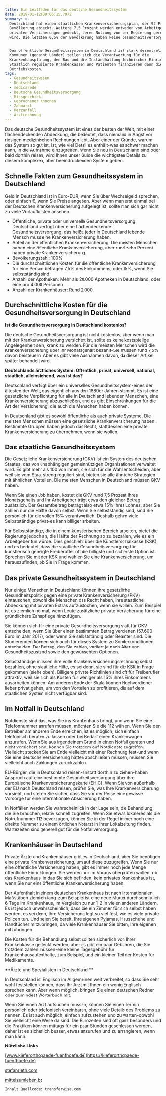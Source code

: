 ```yaml
---
title: Ein Leitfaden für das deutsche Gesundheitssystem
date: 2019-01-12T09:06:15.797Z
summary: >-
  Deutschland hat einen staatlichen Krankenversicherungsplan, der 92 Prozent der
  Bevölkerung abdeckt. Weitere 7,5 Prozent werden entweder von Arbeitgebern oder
  privaten Versicherungen gedeckt, deren Nutzung von der Regierung geregelt
  wird. Die letzten 0,5% der Bevölkerung haben keine Gesundheitsversorgung.


  Das öffentliche Gesundheitssystem in Deutschland ist stark dezentralisiert, 16
  Kommunen (genannt Länder) teilen sich die Verantwortung für die
  Krankenhausplanung, den Bau und die Instandhaltung technischer Einrichtungen.
  Staatlich regulierte Krankenkassen und Patienten finanzieren dann die
  Betriebskosten.
tags:
  - Gesundheitswesen
  - Deutschland
  - medicarede
  - Deutsche Gesundheitsversorgung
  - Missgeschick.
  - Gebrochener Knochen
  - Zahnarzt
  - Herzanfall
  - Arztrechnung
---
```

Das deutsche Gesundheitssystem ist eines der besten der Welt, mit einer flächendeckenden Abdeckung, die bedeutet, dass niemand in Angst vor riesigen medizinischen Rechnungen lebt. Aber einer der Gründe, warum das System so gut ist, ist, wie viel Detail es enthält-was es schwer machen kann, in die Aufnahme einzugreifen. Wenn Sie neu in Deutschland sind oder bald dorthin reisen, wird Ihnen unser Guide die wichtigsten Details zu diesem komplexen, aber beeindruckenden System geben.



## Schnelle Fakten zum Gesundheitssystem in Deutschland

Geld in Deutschland ist in Euro-EUR, wenn Sie über Wechselgeld sprechen, oder einfach €, wenn Sie Preise angeben. Aber wenn man erst einmal bei der Deutschen Krankenversicherung aufgelegt ist, sollte man sich gar nicht zu viele Vorlaufkosten ansehen.

* Öffentliche, private oder universelle Gesundheitsversorgung: Deutschland verfügt über eine flächendeckende Gesundheitsversorgung, das heißt, jeder in Deutschland lebende Mensch muss eine Krankenversicherung haben.
* Anteil an der öffentlichen Krankenversicherung: Die meisten Menschen haben eine öffentliche Krankenversicherung, aber rund zehn Prozent haben private Krankenversicherung.
* Bevölkerungszahl: 100%
* Die durchschnittlichen Kosten für die öffentliche Krankenversicherung für eine Person betragen 7,5% des Einkommens, oder 15%, wenn Sie selbstständig sind.
* Anzahl der Apotheken: Mehr als 20.000 Apotheken in Deutschland, oder eine pro 4.000 Personen
* Anzahl der Krankenhäuser: Rund 2.000.

## Durchschnittliche Kosten für die Gesundheitsversorgung in Deutschland

**Ist die Gesundheitsversorgung in Deutschland kostenlos?**

Die deutsche Gesundheitsversorgung ist nicht kostenlos, aber wenn man mit der Krankenversicherung versichert ist, sollte es keine kostspielige Angelegenheit sein, krank zu werden. Für die meisten Menschen wird die Krankenversicherung über Ihr Monatsgehalt bezahlt-Sie müssen rund 7,5% davon beisteuern. Aber es gibt viele Ausnahmen davon, da dieser Artikel später behandelt wird.

**Deutschlands ärztliches System: Öffentlich, privat, universell, national, staatlich, alleinstehend, was ist das?**

Deutschland verfügt über ein universelles Gesundheitssystem-eines der ältesten der Welt, das eigentlich aus den 1880er Jahren stammt. Es ist eine gesetzliche Verpflichtung für alle in Deutschland lebenden Menschen, eine Krankenversicherung abzuschließen, und es gibt Einschränkungen für die Art der Versicherung, die auch die Menschen haben können.



In Deutschland gibt es sowohl öffentliche als auch private Systeme. Die meisten Menschen müssen eine gesetzliche Krankenversicherung haben. Bestimmte Gruppen haben jedoch das Recht, stattdessen eine private Krankenversicherung zu übernehmen, wenn sie wollen.

## Das staatliche Gesundheitssystem

Die Gesetzliche Krankenversicherung (GKV) ist ein System des deutschen Staates, das von unabhängigen gemeinnützigen Organisationen verwaltet wird. Es gibt mehr als 100 von ihnen, die sich für die Wahl entscheiden, aber weil sie vom Staat streng reguliert sind, bieten sie alle ähnliche Strategien mit ähnlichen Vorteilen. Die meisten Menschen in Deutschland müssen GKV haben.



Wenn Sie einen Job haben, kostet die GKV rund 7,5 Prozent Ihres Monatsgehalts und Ihr Arbeitgeber trägt etwa den gleichen Betrag zusätzlich. Der Gesamtbeitrag beträgt also etwa 15% Ihres Lohnes, aber Sie zahlen nur die Hälfte davon selbst. Wenn Sie selbstständig sind, sind Sie persönlich für die vollen 15% verantwortlich. Deshalb gehen viele Selbstständige privat-es kann billiger arbeiten.



Für Selbstständige, die in einem künstlerischen Bereich arbeiten, bietet die Regierung jedoch an, die Hälfte der Rechnung so zu bezahlen, wie es ein Arbeitgeber tun würde. Dies geschieht über die Künstlersozialkasse (KSK), und es bedeutet, dass die staatliche Gesundheitsversorgung für künstlerisch geneigte Freiberufler oft die billigste und sicherste Option ist. Sprechen Sie mit der KSK und wählen Sie eine Krankenversicherung, um herauszufinden, ob Sie in Frage kommen.

## Das private Gesundheitssystem in Deutschland

Nur einige Menschen in Deutschland können ihre gesetzliche Gesundheitspolitik gegen eine private Krankenversicherung (PKV) eintauschen, obwohl die Menschen das Recht haben, ihre staatliche Abdeckung mit privaten Extras aufzustochen, wenn sie wollen. Zum Beispiel ist es ziemlich normal, wenn Leute zusätzliche private Versicherung für eine gründlichere Zahnpflege hinzufügen.



Sie können sich für eine private Gesundheitsversorgung statt für GKV entscheiden, wenn Sie über einen bestimmten Betrag verdienen (57.600 Euro im Jahr 2017), oder wenn Sie selbstständig oder Beamter sind. Die Studierenden können sich auch für dieses System zu Sonderkonditionen entscheiden. Der Betrag, den Sie zahlen, variiert je nach Alter und Gesundheitszustand sowie den gewünschten Optionen.



Selbstständige müssen ihre volle Krankenversicherungsrechnung selbst bezahlen, ohne staatliche Hilfe, es sei denn, sie sind für die KSK in Frage gekommen (siehe oben). Billigere private Richtlinien sind oft für Freiberufler attraktiv, weil sie sich als Kosten für weniger als 15% ihres Einkommens ausarbeiten können. Am anderen Ende der Skala können Hochverdiener lieber privat gehen, um von den Vorteilen zu profitieren, die auf dem staatlichen System nicht verfügbar sind.

## Im Notfall in Deutschland

Notdienste sind das, was Sie ins Krankenhaus bringt, und wenn Sie eine Telefonnummer anrufen müssen, möchten Sie die 112 wählen. Wenn Sie den Betreiber am anderen Ende erreichen, ist es möglich, sich einfach telefonisch beraten zu lassen oder bei Bedarf einen Krankenwagen anzurufen. Wenn Sie aus irgendeinem Grund in einen Notfall geraten und nicht versichert sind, können Sie trotzdem auf Notdienste zugreifen. Vielleicht stecken Sie am Ende vielleicht mit einer Rechnung fest-und wenn Sie eine deutsche Versicherung hätten abschließen müssen, müssen Sie vielleicht auch Zahlungen zurückzahlen.



EU-Bürger, die in Deutschland reisen-anstatt dorthin zu ziehen-haben Anspruch auf eine bestimmte Gesundheitsversorgung über ihre Europäische Krankenversicherungskarte (EHIC). Wenn Sie von außerhalb der EU nach Deutschland reisen, prüfen Sie, was Ihre Krankenversicherung vorsieht, und stellen Sie sicher, dass Sie vor der Reise eine gewisse Vorsorge für eine internationale Absicherung haben.



In Notfällen werden Sie wahrscheinlich in der Lage sein, die Behandlung, die Sie brauchen, relativ schnell zugreifen. Wenn Sie etwas lokaleres als die Notrufnummer 112 bevorzugen, können Sie in der Regel immer noch eine direkte Nummer zu einem örtlichen Notarzt in Ihrer Lokalzeitung finden. Wartezeiten sind generell gut für die Notfallversorgung.



## Krankenhäuser in Deutschland

Private Ärzte und Krankenhäuser gibt es in Deutschland, aber Sie benötigen eine private Krankenversicherung, um auf diese zuzugreifen. Wenn Sie nur eine öffentliche Versicherung haben, gibt es immer noch jede Menge öffentliche Einrichtungen. Sie werden nur im Voraus überprüfen wollen, ob das Krankenhaus, in das Sie sich befinden, kein privates Krankenhaus ist, wenn Sie nur eine öffentliche Krankenversicherung haben.



Der Aufenthalt in einem deutschen Krankenhaus ist nach internationalen Maßstäben ziemlich lang-zum Beispiel ist eine neue Mutter durchschnittlich 6 Tage im Krankenhaus, im Vergleich zu nur 1-2 in vielen anderen Ländern. Es ist jedoch unwahrscheinlich, dass Sie ein Zimmer für sich selbst haben werden, es sei denn, Ihre Versicherung legt so viel fest, wie es viele private Policen tun. Und seien Sie bereit, Ihre eigenen Pyjamas, Hausschuhe und Handtücher mitzubringen, da viele Krankenhäuser Sie bitten, Ihre eigenen mitzubringen.



Die Kosten für die Behandlung selbst sollten sicherlich von Ihrer Krankenkasse gedeckt werden, aber es gibt ein paar Gebühren, die Sie trotzdem zahlen müssen-eine kleine Tagesgebühr für Krankenhausaufenthalte, zum Beispiel, und ein kleiner Teil der Kosten für Medikamente.

**Ärzte und Spezialisten in Deutschland**

In Deutschland ist Englisch im Allgemeinen weit verbreitet, so dass Sie sehr wohl feststellen können, dass Ihr Arzt mit Ihnen ein wenig Englisch sprechen kann. Aber wenn möglich, bringen Sie einen deutschen Redner oder zumindest Wörterbuch mit.



Wenn Sie einen Arzt aufsuchen müssen, können Sie einen Termin persönlich oder telefonisch vereinbaren, ohne viele Details des Problems zu nennen. Es ist auch möglich, einfach aufzustehen und zu warten-obwohl Sie vielleicht eine Weile da sind. Die Bürozeiten sind oft ganz besonders und die Praktiken können mittags für ein paar Stunden geschlossen werden, daher ist es sicherlich besser, etwas anzurufen und zu arrangieren, wenn man kann.

**Nützliche Links**

[www.kieferorthopaede-fuenfhoefe.de](https://kieferorthopaede-fuenfhoefe.de)

[stefanrieth.com](https://www.stefanrieth.com)

[mittelzumleben.bz](https://mittelzumleben.bz/nahrungsergaenzungsmittel/911/cbd-oel-5-vegan-10ml)

```
Inhalt Quellcode: transferwise.com
```
